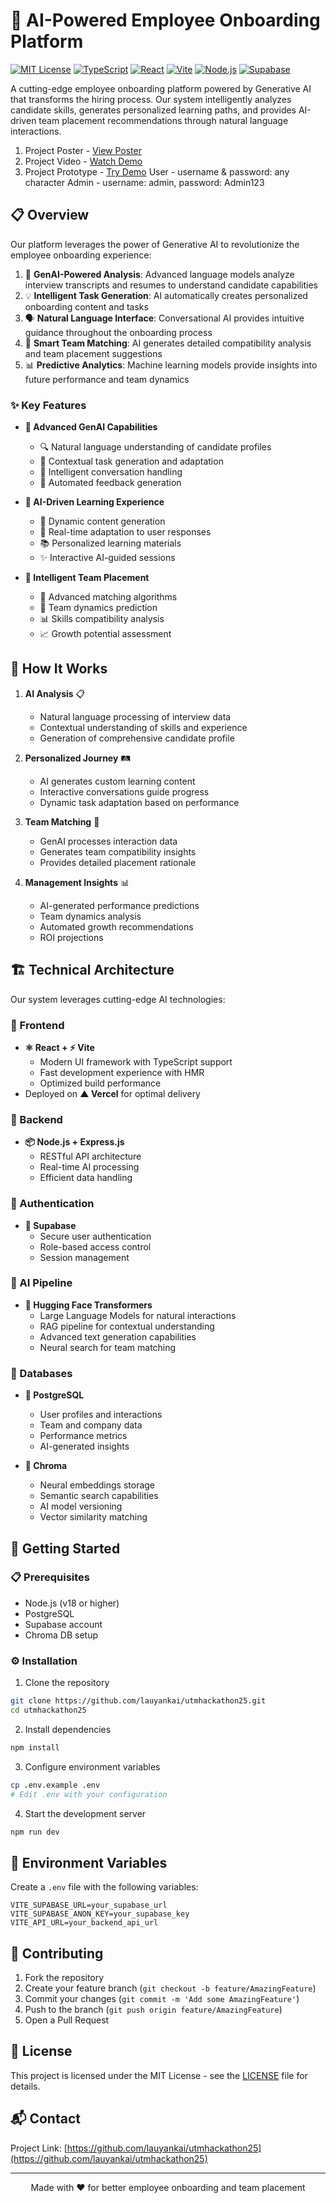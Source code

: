 # 🚀 AI-Powered Employee Onboarding Platform

[![MIT License](https://img.shields.io/badge/License-MIT-green.svg)](https://choosealicense.com/licenses/mit/)
[![TypeScript](https://img.shields.io/badge/TypeScript-007ACC?style=flat&logo=typescript&logoColor=white)](https://www.typescriptlang.org/)
[![React](https://img.shields.io/badge/React-20232A?style=flat&logo=react&logoColor=61DAFB)](https://reactjs.org/)
[![Vite](https://img.shields.io/badge/Vite-B73BFE?style=flat&logo=vite&logoColor=FFD62E)](https://vitejs.dev/)
[![Node.js](https://img.shields.io/badge/Node.js-339933?style=flat&logo=nodedotjs&logoColor=white)](https://nodejs.org/)
[![Supabase](https://img.shields.io/badge/Supabase-181818?style=flat&logo=supabase&logoColor=white)](https://supabase.com/)

A cutting-edge employee onboarding platform powered by Generative AI that transforms the hiring process. Our system intelligently analyzes candidate skills, generates personalized learning paths, and provides AI-driven team placement recommendations through natural language interactions.

1. Project Poster - [View Poster](https://drive.google.com/drive/folders/1zr9H8x9S6uoK3gwoSfQSqJCtTD7FN8-K?usp=sharing)
2. Project Video - [Watch Demo](https://drive.google.com/drive/folders/1IW_6R1-VZkp6ejag5rUf9x6r1oo2fM-K?usp=sharing)
3. Project Prototype - [Try Demo](https://utmhackathon25.vercel.app/) User - username & password: any character  Admin - username: admin, password: Admin123

## 📋 Overview

Our platform leverages the power of Generative AI to revolutionize the employee onboarding experience:

1. 🤖 **GenAI-Powered Analysis**: Advanced language models analyze interview transcripts and resumes to understand candidate capabilities
2. 💡 **Intelligent Task Generation**: AI automatically creates personalized onboarding content and tasks
3. 🗣️ **Natural Language Interface**: Conversational AI provides intuitive guidance throughout the onboarding process
4. 🎯 **Smart Team Matching**: AI generates detailed compatibility analysis and team placement suggestions
5. 📊 **Predictive Analytics**: Machine learning models provide insights into future performance and team dynamics

### ✨ Key Features

- **🧠 Advanced GenAI Capabilities**
  - 🔍 Natural language understanding of candidate profiles
  - 💭 Contextual task generation and adaptation
  - 🤝 Intelligent conversation handling
  - 📝 Automated feedback generation

- **🤖 AI-Driven Learning Experience**
  - 🎯 Dynamic content generation
  - 🔄 Real-time adaptation to user responses
  - 📚 Personalized learning materials
  - ✨ Interactive AI-guided sessions

- **🎯 Intelligent Team Placement**
  - 🧮 Advanced matching algorithms
  - 🤝 Team dynamics prediction
  - 📊 Skills compatibility analysis
  - 📈 Growth potential assessment

## 🔄 How It Works

1. **AI Analysis** 📋
   - Natural language processing of interview data
   - Contextual understanding of skills and experience
   - Generation of comprehensive candidate profile

2. **Personalized Journey** 🛤️
   - AI generates custom learning content
   - Interactive conversations guide progress
   - Dynamic task adaptation based on performance

3. **Team Matching** 🤝
   - GenAI processes interaction data
   - Generates team compatibility insights
   - Provides detailed placement rationale

4. **Management Insights** 📊
   - AI-generated performance predictions
   - Team dynamics analysis
   - Automated growth recommendations
   - ROI projections

## 🏗️ Technical Architecture

Our system leverages cutting-edge AI technologies:

### 🎨 Frontend
- **⚛️ React + ⚡ Vite**
  - Modern UI framework with TypeScript support
  - Fast development experience with HMR
  - Optimized build performance
- Deployed on **▲ Vercel** for optimal delivery

### 🔧 Backend
- **📦 Node.js + Express.js**
  - RESTful API architecture
  - Real-time AI processing
  - Efficient data handling

### 🔐 Authentication
- **🔑 Supabase**
  - Secure user authentication
  - Role-based access control
  - Session management

### 🧠 AI Pipeline
- **🤗 Hugging Face Transformers**
  - Large Language Models for natural interactions
  - RAG pipeline for contextual understanding
  - Advanced text generation capabilities
  - Neural search for team matching

### 💾 Databases
- **🐘 PostgreSQL**
  - User profiles and interactions
  - Team and company data
  - Performance metrics
  - AI-generated insights

- **🎨 Chroma**
  - Neural embeddings storage
  - Semantic search capabilities
  - AI model versioning
  - Vector similarity matching

## 🚀 Getting Started

### 📋 Prerequisites
- Node.js (v18 or higher)
- PostgreSQL
- Supabase account
- Chroma DB setup

### ⚙️ Installation

1. Clone the repository
```bash
git clone https://github.com/lauyankai/utmhackathon25.git
cd utmhackathon25
```

2. Install dependencies
```bash
npm install
```

3. Configure environment variables
```bash
cp .env.example .env
# Edit .env with your configuration
```

4. Start the development server
```bash
npm run dev
```

## 🔑 Environment Variables

Create a `.env` file with the following variables:

```env
VITE_SUPABASE_URL=your_supabase_url
VITE_SUPABASE_ANON_KEY=your_supabase_key
VITE_API_URL=your_backend_api_url
```

## 🤝 Contributing

1. Fork the repository
2. Create your feature branch (`git checkout -b feature/AmazingFeature`)
3. Commit your changes (`git commit -m 'Add some AmazingFeature'`)
4. Push to the branch (`git push origin feature/AmazingFeature`)
5. Open a Pull Request

## 📄 License

This project is licensed under the MIT License - see the [LICENSE](LICENSE) file for details.

## 📬 Contact

Project Link: [https://github.com/lauyankai/utmhackathon25](https://github.com/lauyankai/utmhackathon25)

---
<div align="center">
Made with ❤️ for better employee onboarding and team placement
</div>
